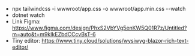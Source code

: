 ﻿- npx tailwindcss -i wwwroot/app.css -o wwwroot/app.min.css --watch
- dotnet watch 
- Link Figma: https://www.figma.com/design/PhxS2VbYVg5enKW5Q01R7z/Untitled?m=auto&t=m9kIkEZbdCCcvBsT-6
- Tiny editor: https://www.tiny.cloud/solutions/wysiwyg-blazor-rich-text-editor/